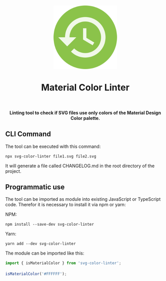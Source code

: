<h1 align="center">
  <br>
    <img src="https://github.com/PKief/changelog-machine/raw/main/logo.png" alt="logo" width="200">
  <br><br>
  Material Color Linter
  <br>
  <br>
</h1>

<h4 align="center">Linting tool to check if SVG files use only colors of the Material Design Color palette.</h4>

## CLI Command

The tool can be executed with this command:

```
npx svg-color-linter file1.svg file2.svg
```

It will generate a file called CHANGELOG.md in the root directory of the project.

## Programmatic use

The tool can be imported as module into existing JavaScript or TypeScript code. Therefor it is necessary to install it via npm or yarn:

NPM:

```
npm install --save-dev svg-color-linter
```

Yarn:

```
yarn add --dev svg-color-linter
```

The module can be imported like this:

```ts
import { isMaterialColor } from 'svg-color-linter';

isMaterialColor('#FFFFFF');
```
